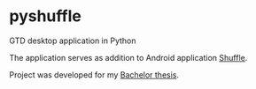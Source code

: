 pyshuffle
=========

GTD desktop application in Python

The application serves as addition to Android application [Shuffle](https://play.google.com/store/apps/details?id=org.dodgybits.android.shuffle).

Project was developed for my [Bachelor thesis](http://theses.cz/id/l3moo9).
